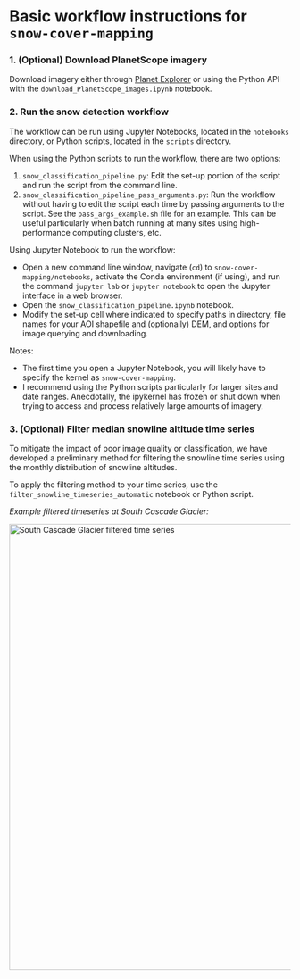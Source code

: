 # Basic workflow instructions for `snow-cover-mapping`

### 1. (Optional) Download PlanetScope imagery
Download imagery either through [Planet Explorer](planet.com/explorer) or using the Python API with the `download_PlanetScope_images.ipynb` notebook.

### 2. Run the snow detection workflow
The workflow can be run using Jupyter Notebooks, located in the `notebooks` directory, or Python scripts, located in the `scripts` directory. 

When using the Python scripts to run the workflow, there are two options:
1. `snow_classification_pipeline.py`: Edit the set-up portion of the script and run the script from the command line. 
2. `snow_classification_pipeline_pass_arguments.py`: Run the workflow without having to edit the script each time by passing arguments to the script. See the `pass_args_example.sh` file for an example. This can be useful particularly when batch running at many sites using high-performance computing clusters, etc. 

Using Jupyter Notebook to run the workflow:
- Open a new command line window, navigate (`cd`) to `snow-cover-mapping/notebooks`, activate the Conda environment (if using), and run the command `jupyter lab` or `jupyter notebook` to open the Jupyter interface in a web browser. 
- Open the `snow_classification_pipeline.ipynb` notebook.
- Modify the set-up cell where indicated to specify paths in directory, file names for your AOI shapefile and (optionally) DEM, and options for image querying and downloading.  

Notes:
- The first time you open a Jupyter Notebook, you will likely have to specify the kernel as `snow-cover-mapping`.
- I recommend using the Python scripts particularly for larger sites and date ranges. Anecdotally, the ipykernel has frozen or shut down when trying to access and process relatively large amounts of imagery.

### 3. (Optional) Filter median snowline altitude time series 

To mitigate the impact of poor image quality or classification, we have developed a preliminary method for filtering the snowline time series using the monthly distribution of snowline altitudes. 

To apply the filtering method to your time series, use the `filter_snowline_timeseries_automatic` notebook or Python script. 

_Example filtered timeseries at South Cascade Glacier:_

<img src="https://github.com/RaineyAbe/snow-cover-mapping/blob/main/figures/filtered_snowline_timeseries_SouthCascade.png" alt="South Cascade Glacier filtered time series" width="800"/>
